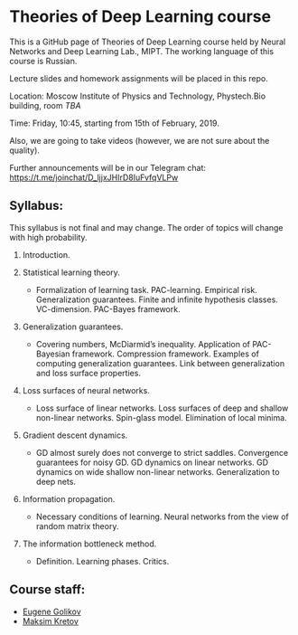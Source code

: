 # Theories of Deep Learning course

This is a GitHub page of Theories of Deep Learning course held by Neural Networks and Deep Learning Lab., MIPT. The working language of this course is Russian.

Lecture slides and homework assignments will be placed in this repo.

Location: Moscow Institute of Physics and Technology, Phystech.Bio building, room *TBA*

Time: Friday, 10:45, starting from 15th of February, 2019.

Also, we are going to take videos (however, we are not sure about the quality).

Further announcements will be in our Telegram chat: https://t.me/joinchat/D_ljjxJHIrD8IuFvfqVLPw

## Syllabus:

This syllabus is not final and may change. The order of topics will change with high probability.

1. Introduction.

2. Statistical learning theory.
    * Formalization of learning task. PAC-learning. Empirical risk. Generalization guarantees. Finite and infinite hypothesis classes. VC-dimension. PAC-Bayes framework.

3. Generalization guarantees.
    * Covering numbers, McDiarmid’s inequality. Application of PAC-Bayesian framework. Compression framework. Examples of computing generalization guarantees. Link between generalization and loss surface properties.

4. Loss surfaces of neural networks.
    * Loss surface of linear networks. Loss surfaces of deep and shallow non-linear networks. Spin-glass model. Elimination of local minima.

5. Gradient descent dynamics.
    * GD almost surely does not converge to strict saddles. Convergence guarantees for noisy GD. GD dynamics on linear networks. GD dynamics on wide shallow non-linear networks. Generalization to deep nets.

6. Information propagation.
    * Necessary conditions of learning. Neural networks from the view of random matrix theory.

7. The information bottleneck method.
    * Definition. Learning phases. Critics.

## Course staff:

- [Eugene Golikov](https://github.com/varenick)
- [Maksim Kretov](https://github.com/kretovmk)
